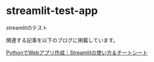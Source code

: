 # streamlit-test-app
streamlitのテスト

関連する記事を以下のブログに掲載しています。

[PythonでWebアプリ作成｜Streamlitの使い方＆チートシート](https://tech.aru-zakki.com/streamlit-python-how-to/)
